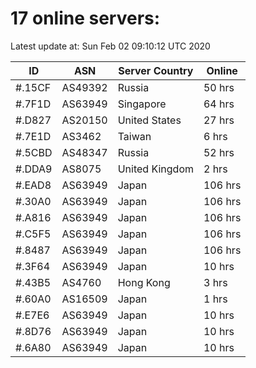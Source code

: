 # 17 online servers:

Latest update at: Sun Feb 02 09:10:12 UTC 2020

| ID | ASN | Server Country | Online |
| -- | --- | -------------- | ------ |
| #.15CF | AS49392 | Russia | 50 hrs |
| #.7F1D | AS63949 | Singapore | 64 hrs |
| #.D827 | AS20150 | United States | 27 hrs |
| #.7E1D | AS3462 | Taiwan | 6 hrs |
| #.5CBD | AS48347 | Russia | 52 hrs |
| #.DDA9 | AS8075 | United Kingdom | 2 hrs |
| #.EAD8 | AS63949 | Japan | 106 hrs |
| #.30A0 | AS63949 | Japan | 106 hrs |
| #.A816 | AS63949 | Japan | 106 hrs |
| #.C5F5 | AS63949 | Japan | 106 hrs |
| #.8487 | AS63949 | Japan | 106 hrs |
| #.3F64 | AS63949 | Japan | 10 hrs |
| #.43B5 | AS4760 | Hong Kong | 3 hrs |
| #.60A0 | AS16509 | Japan | 1 hrs |
| #.E7E6 | AS63949 | Japan | 10 hrs |
| #.8D76 | AS63949 | Japan | 10 hrs |
| #.6A80 | AS63949 | Japan | 10 hrs |

